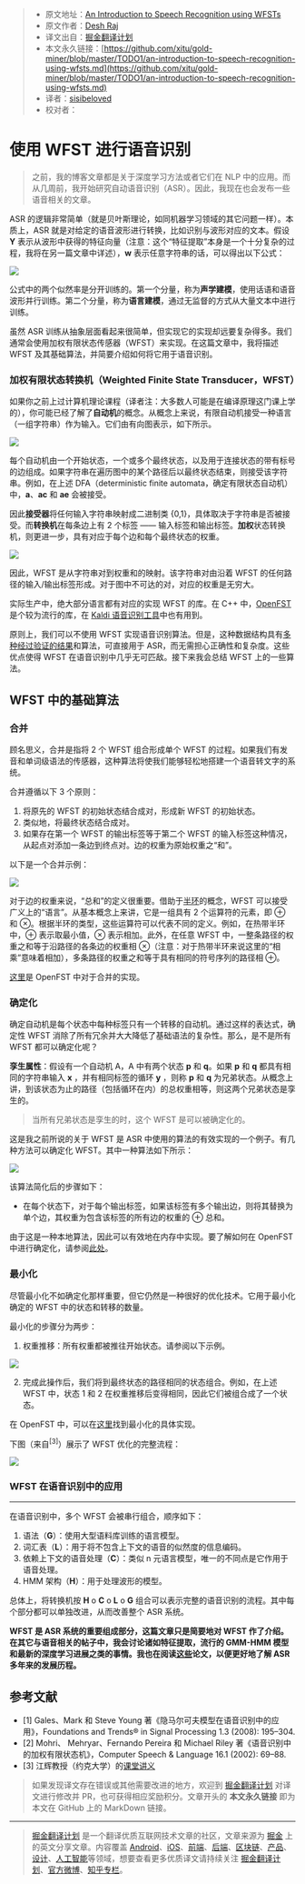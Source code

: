 > * 原文地址：[An Introduction to Speech Recognition using WFSTs](https://medium.com/explorations-in-language-and-learning/an-introduction-to-speech-recognition-using-wfsts-288b6aeecebe)
> * 原文作者：[Desh Raj](https://medium.com/@rdesh26)
> * 译文出自：[掘金翻译计划](https://github.com/xitu/gold-miner)
> * 本文永久链接：[https://github.com/xitu/gold-miner/blob/master/TODO1/an-introduction-to-speech-recognition-using-wfsts.md](https://github.com/xitu/gold-miner/blob/master/TODO1/an-introduction-to-speech-recognition-using-wfsts.md)
> * 译者：[sisibeloved](https://github.com/sisibeloved)
> * 校对者：

# 使用 WFST 进行语音识别

> 之前，我的博客文章都是关于深度学习方法或者它们在 NLP 中的应用。而从几周前，我开始研究自动语音识别（ASR）。因此，我现在也会发布一些语音相关的文章。

ASR 的逻辑非常简单（就是贝叶斯理论，如同机器学习领域的其它问题一样）。本质上，ASR 就是对给定的语音波形进行转换，比如识别与波形对应的文本。假设 **Y** 表示从波形中获得的特征向量（注意：这个“特征提取”本身是一个十分复杂的过程，我将在另一篇文章中详述），**w** 表示任意字符串的话，可以得出以下公式：

![](https://cdn-images-1.medium.com/max/2000/0*EaatvWv4ULPPU2ps.)

公式中的两个似然率是分开训练的。第一个分量，称为**声学建模**，使用话语和语音波形并行训练。第二个分量，称为**语言建模**，通过无监督的方式从大量文本中进行训练。

虽然 ASR 训练从抽象层面看起来很简单，但实现它的实现却远要复杂得多。我们通常会使用加权有限状态传感器（WFST）来实现。在这篇文章中，我将描述 WFST 及其基础算法，并简要介绍如何将它用于语音识别。

### 加权有限状态转换机（Weighted Finite State Transducer，WFST）

如果你之前上过计算机理论课程（译者注：大多数人可能是在编译原理这门课上学的），你可能已经了解了**自动机**的概念。从概念上来说，有限自动机接受一种语言（一组字符串）作为输入。它们由有向图表示，如下所示。

![](https://cdn-images-1.medium.com/max/2000/0*tEJQn7jtZ0ZjUAge.gif)

每个自动机由一个开始状态，一个或多个最终状态，以及用于连接状态的带有标号的边组成。如果字符串在遍历图中的某个路径后以最终状态结束，则接受该字符串。例如，在上述 DFA（deterministic finite automata，确定有限状态自动机）中，**a**、**ac** 和 **ae** 会被接受。

因此**接受器**将任何输入字符串映射成二进制类 {0,1}，具体取决于字符串是否被接受。而**转换机**在每条边上有 2 个标签 —— 输入标签和输出标签。**加权**状态转换机，则更进一步，具有对应于每个边和每个最终状态的权重。

![](https://cdn-images-1.medium.com/max/2000/0*1_8DJQb7LgH1abja.png)

因此，WFST 是从字符串对到权重和的映射。该字符串对由沿着 WFST 的任何路径的输入/输出标签形成。对于图中不可达的对，对应的权重是无穷大。

实际生产中，绝大部分语言都有对应的实现 WFST 的库。在 C++ 中，[OpenFST](http://www.openfst.org/twiki/bin/view/FST/WebHome) 是个较为流行的库，在 [Kaldi 语音识别工具](http://kaldi-asr.org/)中也有用到。

原则上，我们可以不使用 WFST 实现语音识别算法。但是，这种数据结构具有[多种经过验证的结果](https://cs.nyu.edu/~mohri/pub/csl01.pdf)和算法，可直接用于 ASR，而无需担心正确性和复杂度。这些优点使得 WFST 在语音识别中几乎无可匹敌。接下来我会总结 WFST 上的一些算法。

## WFST 中的基础算法

### 合并

顾名思义，合并是指将 2 个 WFST 组合形成单个 WFST 的过程。如果我们有发音和单词级语法的传感器，这种算法将使我们能够轻松地搭建一个语音转文字的系统。

合并遵循以下 3 个原则：

1. 将原先的 WFST 的初始状态结合成对，形成新 WFST 的初始状态。
2. 类似地，将最终状态结合成对。
3. 如果存在第一个 WFST 的输出标签等于第二个 WFST 的输入标签这种情况，从起点对添加一条边到终点对。边的权重为原始权重之“和”。

以下是一个合并示例：

![](https://cdn-images-1.medium.com/max/2000/1*BFg7_P5AfZH-gAywtKkXxQ.png)

对于边的权重来说，“总和”的定义很重要。借助于[半环](https://en.wikipedia.org/wiki/Semiring)的概念，WFST 可以接受广义上的“语言”。从基本概念上来讲，它是一组具有 2 个运算符的元素，即 ⊕ 和 ⊗。根据半环的类型，这些运算符可以代表不同的定义。例如，在热带半环中，⊕ 表示取最小值，⊗ 表示相加。此外，在任意 WFST 中，一整条路径的权重之和等于沿路径的各条边的权重相 ⊗（注意：对于热带半环来说这里的“相乘”意味着相加），多条路径的权重之和等于具有相同的符号序列的路径相 ⊕。

[这里](http://www.openfst.org/twiki/bin/view/FST/ComposeDoc)是 OpenFST 中对于合并的实现。

### 确定化

确定自动机是每个状态中每种标签只有一个转移的自动机。通过这样的表达式，确定性 WFST 消除了所有冗余并大大降低了基础语法的复杂性。那么，是不是所有 WFST 都可以确定化呢？

**孪生属性**：假设有一个自动机 A，A 中有两个状态 **p** 和 **q**。如果 **p** 和 **q** 都具有相同的字符串输入 **x** ，并有相同标签的循环 **y** ，则称 **p** 和 **q** 为兄弟状态。从概念上讲，到该状态为止的路径（包括循环在内）的总权重相等，则这两个兄弟状态是孪生的。 

> 当所有兄弟状态是孪生的时，这个 WFST 是可以被确定化的。

这是我之前所说的关于 WFST 是 ASR 中使用的算法的有效实现的一个例子。有几种方法可以确定化 WFST。其中一种算法如下所示：

![](https://cdn-images-1.medium.com/max/2000/1*ArXaKyN2_YiarDX46tPAAQ.png)

该算法简化后的步骤如下：

* 在每个状态下，对于每个输出标签，如果该标签有多个输出边，则将其替换为单个边，其权重为包含该标签的所有边的权重的 ⊕ 总和。

由于这是一种本地算法，因此可以有效地在内存中实现。要了解如何在 OpenFST 中进行确定化，请参阅[此处](http://www.openfst.org/twiki/bin/view/FST/DeterminizeDoc)。

### 最小化

尽管最小化不如确定化那样重要，但它仍然是一种很好的优化技术。它用于最小化确定的 WFST 中的状态和转移的数量。

最小化的步骤分为两步：

1. 权重推移：所有权重都被推往开始状态。请参阅以下示例。

![](https://cdn-images-1.medium.com/max/2000/1*0Hp5qXMWHsyvvFGfLz03vQ.png)

2. 完成此操作后，我们将到最终状态的路径相同的状态组合。例如，在上述 WFST 中，状态 1 和 2 在权重推移后变得相同，因此它们被组合成了一个状态。

在 OpenFST 中，可以在[这里](http://www.openfst.org/twiki/bin/view/FST/MinimizeDoc)找到最小化的具体实现。

下图（来自<sup>[3]</sup>）展示了 WFST 优化的完整流程：

![](https://cdn-images-1.medium.com/max/2000/1*dNGFwfEMWqiVxNKRNjV5MA.png)

### WFST 在语音识别中的应用

***

在语音识别中，多个 WFST 会被串行组合，顺序如下：

1. 语法（**G**）：使用大型语料库训练的语言模型。
2. 词汇表（**L**）：用于将不包含上下文的语音的似然度的信息编码。
3. 依赖上下文的语音处理（**C**）：类似 n 元语言模型，唯一的不同点是它作用于语音处理。
4. HMM 架构（**H**）：用于处理波形的模型。

总体上，将转换机按 **H** o **C** o **L** o **G** 组合可以表示完整的语音识别的流程。其中每个部分都可以单独改进，从而改善整个 ASR 系统。

**WFST 是 ASR 系统的重要组成部分，这篇文章只是简要地对 WFST 作了介绍。在其它与语音相关的帖子中，我会讨论诸如特征提取，流行的 GMM-HMM 模型和最新的深度学习进展之类的事情。我也在阅读[这些](http://jrmeyer.github.io/asr/2017/04/05/seminal-asr-papers.html)论文，以便更好地了解 ASR 多年来的发展历程。**

## 参考文献

* [1] Gales、Mark 和 Steve Young 著《隐马尔可夫模型在语音识别中的应用》，Foundations and Trends® in Signal Processing 1.3 (2008): 195–304.
* [2] Mohri、 Mehryar、Fernando Pereira 和 Michael Riley 著《语音识别中的加权有限状态机》，Computer Speech & Language 16.1 (2002): 69–88.
* [3] 江辉教授（约克大学）的[课堂讲义](https://wiki.eecs.yorku.ca/course_archive/2011-12/W/6328/_media/wfst-tutorial.pdf)

> 如果发现译文存在错误或其他需要改进的地方，欢迎到 [掘金翻译计划](https://github.com/xitu/gold-miner) 对译文进行修改并 PR，也可获得相应奖励积分。文章开头的 **本文永久链接** 即为本文在 GitHub 上的 MarkDown 链接。

---

> [掘金翻译计划](https://github.com/xitu/gold-miner) 是一个翻译优质互联网技术文章的社区，文章来源为 [掘金](https://juejin.im) 上的英文分享文章。内容覆盖 [Android](https://github.com/xitu/gold-miner#android)、[iOS](https://github.com/xitu/gold-miner#ios)、[前端](https://github.com/xitu/gold-miner#前端)、[后端](https://github.com/xitu/gold-miner#后端)、[区块链](https://github.com/xitu/gold-miner#区块链)、[产品](https://github.com/xitu/gold-miner#产品)、[设计](https://github.com/xitu/gold-miner#设计)、[人工智能](https://github.com/xitu/gold-miner#人工智能)等领域，想要查看更多优质译文请持续关注 [掘金翻译计划](https://github.com/xitu/gold-miner)、[官方微博](http://weibo.com/juejinfanyi)、[知乎专栏](https://zhuanlan.zhihu.com/juejinfanyi)。

